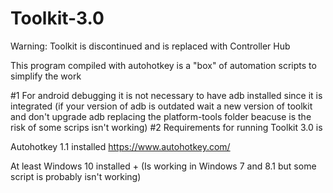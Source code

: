 # Toolkit-3.0

Warning:
Toolkit is discontinued and is replaced with Controller Hub

This program compiled with autohotkey is a "box" of automation scripts to simplify the work 

#1 For android debugging it is not necessary to have adb installed since it is integrated (if your version of adb is outdated wait a new version of toolkit and don't upgrade adb replacing the platform-tools folder beacuse is the risk of some scrips isn't working) 
#2 Requirements for running Toolkit 3.0 is

Autohotkey 1.1 installed
https://www.autohotkey.com/

At least Windows 10 installed + (Is working in Windows 7 and 8.1 but some script is probably isn't working)

